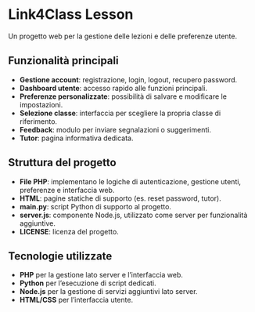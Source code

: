 # Link4Class Lesson

Un progetto web per la gestione delle lezioni e delle preferenze utente.

## Funzionalità principali
- **Gestione account**: registrazione, login, logout, recupero password.
- **Dashboard utente**: accesso rapido alle funzioni principali.
- **Preferenze personalizzate**: possibilità di salvare e modificare le impostazioni.
- **Selezione classe**: interfaccia per scegliere la propria classe di riferimento.
- **Feedback**: modulo per inviare segnalazioni o suggerimenti.
- **Tutor**: pagina informativa dedicata.

## Struttura del progetto
- **File PHP**: implementano le logiche di autenticazione, gestione utenti, preferenze e interfaccia web.
- **HTML**: pagine statiche di supporto (es. reset password, tutor).
- **main.py**: script Python di supporto al progetto.
- **server.js**: componente Node.js, utilizzato come server per funzionalità aggiuntive.
- **LICENSE**: licenza del progetto.

## Tecnologie utilizzate
- **PHP** per la gestione lato server e l’interfaccia web.
- **Python** per l’esecuzione di script dedicati.
- **Node.js** per la gestione di servizi aggiuntivi lato server.
- **HTML/CSS** per l’interfaccia utente.
